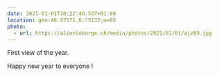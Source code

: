 ```yaml
---
date: 2021-01-01T10:22:40.537+01:00
location: geo:46.57171,6.75132;u=65
photo:
  - url: https://alienlebarge.ch/media/photos/2021/01/01/ajz89.jpg
---
```

First view of the year.

Happy new year to everyone !
